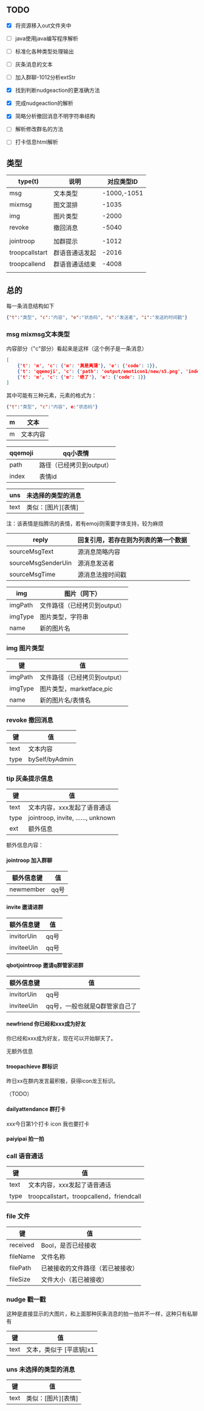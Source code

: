 ## TODO

- [x] 将资源移入out文件夹中
- [ ] java使用java编写程序解析
- [ ] 标准化各种类型处理输出
- [ ] 灰条消息的文本
- [ ] 加入群聊-1012分析extStr
- [x] 找到判断nudgeaction的更准确方法
- [x] 完成nudgeaction的解析
- [x] 简略分析撤回消息不明字符串结构
- [ ] 解析修改群名的方法
- [ ] 打卡信息html解析



## 类型

| type(t)        | 说明           | 对应类型ID  |
| -------------- | -------------- | ----------- |
| msg            | 文本类型       | -1000,-1051 |
| mixmsg         | 图文混排       | -1035       |
| img            | 图片类型       | -2000       |
| revoke         | 撤回消息       | -5040       |
|                |                |             |
| jointroop      | 加群提示       | -1012       |
| troopcallstart | 群语音通话发起 | -2016       |
| troopcallend   | 群语音通话结束 | -4008       |
|                |                |             |



## 总的

每一条消息结构如下

```json
{"t":"类型", "c":"内容", "e":"状态码", "s":"发送者", "i":"发送的时间戳"}
```



### msg mixmsg文本类型

内容部分（"c"部分）看起来是这样（这个例子是一条消息）

```json
[
    {'t': 'm', 'c': {'m': '真是离蒲'}, 'e': {'code': 1}},
 	{'t': 'qqemoji', 'c': {'path': 'output/emoticon1/new/s5.png', 'index': '5'}, 'e': {'code': 1}},
    {'t': 'm', 'c': {'m': '绝了'}, 'e': {'code': 1}}
]
```

其中可能有三种元素，元素的格式为：

```json
{"t":"类型", "c":"内容", e:"状态码"}
```



| m    | 文本     |
| ---- | -------- |
| m    | 文本内容 |

| qqemoji | qq小表情                 |
| ------- | ------------------------ |
| path    | 路径（已经拷贝到output） |
| index   | 表情id                   |

| uns  | 未选择的类型的消息     |
| ---- | ---------------------- |
| text | 类似：\[图片\]\[表情\] |

注：该表情是指腾讯的表情，若有emoji则需要字体支持，较为麻烦

| reply              | 回复引用，若存在则为列表的第一个数据 |
| ------------------ | ------------------------------------ |
| sourceMsgText      | 源消息简略内容                       |
| sourceMsgSenderUin | 源消息发送者                         |
| sourceMsgTime      | 源消息法搜时间戳                     |

| img     | 图片（同下）                 |
| ------- | ---------------------------- |
| imgPath | 文件路径（已经拷贝到output） |
| imgType | 图片类型，字符串             |
| name    | 新的图片名                   |



### img  图片类型

| 键      | 值                           |
| ------- | ---------------------------- |
| imgPath | 文件路径（已经拷贝到output） |
| imgType | 图片类型，marketface,pic     |
| name    | 新的图片名/表情名            |

### 

### revoke  撤回消息

| 键   | 值             |
| ---- | -------------- |
| text | 文本内容       |
| type | bySelf/byAdmin |

### 

### tip  灰条提示信息

| 键   | 值                             |
| ---- | ------------------------------ |
| text | 文本内容，xxx发起了语音通话    |
| type | jointroop, invite, ……, unknown |
| ext  | 额外信息                       |

额外信息内容：

#### jointroop  加入群聊

| 额外信息键 | 值   |
| ---------- | ---- |
| newmember  | qq号 |

#### invite  邀请进群

| 额外信息键 | 值   |
| ---------- | ---- |
| invitorUin | qq号 |
| inviteeUin | qq号 |

#### qbotjointroop  邀请q群管家进群

| 额外信息键 | 值                            |
| ---------- | ----------------------------- |
| invitorUin | qq号                          |
| inviteeUin | qq号，一般也就是Q群管家自己了 |

#### newfriend 你已经和xxx成为好友

你已经和xxx成为好友，现在可以开始聊天了。

无额外信息

#### troopachieve 群标识

昨日xx在群内发言最积极，获得icon龙王标识。

（TODO）

#### dailyattendance 群打卡

xxx今日第1个打卡 icon 我也要打卡

#### paiyipai 拍一拍



### call  语音通话

| 键   | 值                                       |
| ---- | ---------------------------------------- |
| text | 文本内容，xxx发起了语音通话              |
| type | troopcallstart，troopcallend，friendcall |

### file 文件

| 键       | 值                               |
| -------- | -------------------------------- |
| received | Bool，是否已经接收               |
| fileName | 文件名称                         |
| filePath | 已被接收的文件路径（若已被接收） |
| fileSize | 文件大小（若已被接收）           |

### nudge 戳一戳

这种是直接显示的大图片，和上面那种灰条消息的拍一拍并不一样，这种只有私聊有

| 键   | 值                        |
| ---- | ------------------------- |
| text | 文本，类似于   [平底锅]x1 |

### uns 未选择的类型的消息

| 键   | 值                     |
| ---- | ---------------------- |
| text | 类似：\[图片\]\[表情\] |
